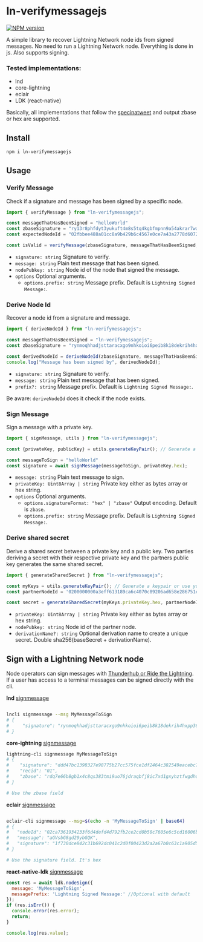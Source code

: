 # ln-verifymessagejs

[![NPM version](https://img.shields.io/npm/v/ln-verifymessagejs?color=%23FFAE00&style=flat-square)](https://www.npmjs.com/package/ln-verifymessagejs)

A simple library to recover Lightning Network node ids from signed messages. No need to run a Lightning Network node. Everything is done in js. Also supports signing.

### Tested implementations:
- lnd
- core-lightning
- eclair
- LDK (react-native)

Basically, all implementations that follow the [specinatweet](https://web.archive.org/web/20191010011846/https://twitter.com/rusty_twit/status/1182102005914800128) and output zbase or hex are supported.

## Install

```bash
npm i ln-verifymessagejs
```

## Usage

### Verify Message

Check if a signature and message has been signed by a specific node.

```ts
import { verifyMessage } from "ln-verifymessagejs";

const messageThatHasBeenSigned = "helloWorld"
const zbaseSignature = "ry13r8phfdyt3yukuft4m8s5tq4kgbfmpnn9a54akrar7waxjooi1h1nsp8uzsf5t6fcctupzhhte1y388d19jwobz5bwh5rybs5wrb7"
const expectedNodeId = "02fbbee488a01cc8a9b429b6c4567e0ce7a43a2778d60729d5c4c67dcb9a34a898"

const isValid = verifyMessage(zbaseSignature, messageThatHasBeenSigned, expectedNodeId);
```

- `signature: string` Signature to verify.
- `message: string` Plain text message that has been signed.
- `nodePubkey: string` Node id of the node that signed the message.
- `options` Optional arguments.
    - `options.prefix: string` Message prefix. Default is `Lightning Signed Message:`.

### Derive Node Id

Recover a node id from a signature and message.

```ts
import { deriveNodeId } from "ln-verifymessagejs";

const messageThatHasBeenSigned = "ln-verifymessagejs";
const zbaseSignature = "rynmoqhhadjsttaracxgo9nhkoioi6peib8k18dekrih4hxpp36zcbgc6ntyrggc11uhjcb9prcx5py6qo16bk89i458r4n51ghggnxc";

const derivedNodeId = deriveNodeId(zbaseSignature, messageThatHasBeenSigned);
console.log("Message has been signed by", derivedNodeId);
```

- `signature: string` Signature to verify.
- `message: string` Plain text message that has been signed.
- `prefix?: string` Message prefix. Default is `Lightning Signed Message:`.

Be aware: `deriveNodeId` does it check if the node exists.


### Sign Message

Sign a message with a private key.

```ts
import { signMessage, utils } from "ln-verifymessagejs";

const {privateKey, publicKey} = utils.generateKeyPair(); // Generate a keypair or use your own private key.

const messageToSign = "helloWorld"
const signature = await signMessage(messageToSign, privateKey.hex);
```

- `message: string` Plain text message to sign.
- `privateKey: Uint8Array | string` Private key either as bytes array or hex string.
- `options` Optional arguments.
    - `options.signatureFormat: "hex" | "zbase"` Output encoding. Default is `zbase`.
    - `options.prefix: string` Message prefix. Default is `Lightning Signed Message:`.

### Derive shared secret

Derive a shared secret between a private key and a public key.
Two parties deriving a secret with their respective private key and the partners public key generates the same shared secret.

```ts
import { generateSharedSecret } from "ln-verifymessagejs";

const myKeys = utils.generateKeyPair(); // Generate a keypair or use your own key.
const partnerNodeId = '0200000000a3eff613189ca6c4070c89206ad658e286751eca1f29262948247a5f';

const secret = generateSharedSecret(myKeys.privateKey.hex, partnerNodeId)
```

- `privateKey: Uint8Array | string` Private key either as bytes array or hex string.
- `nodePubkey: string` Node id of the partner node.
- `derivationName?: string` Optional derivation name to create a unique secret. Double sha256(baseSecret + derivationName).


## Sign with a Lightning Network node

Node operators can sign messages with [Thunderhub or Ride the Lightning](https://lightningnetwork.plus/questions/46).
If a user has access to a terminal messages can be signed directly with the cli.

**lnd** [signmessage](https://lightning.engineering/api-docs/api/lnd/lightning/sign-message/index.html)
```bash

lncli signmessage --msg MyMessageToSign
# {
#     "signature": "rynmoqhhadjsttaracxgo9nhkoioi6peib8k18dekrih4hxpp36zcbgc6ntyrggc11uhjcb9prcx5py6qo16bk89i458r4n51ghggnxc"
# }
```


**core-ightning** [signmessage](https://docs.corelightning.org/reference/lightning-signmessage)
```bash
lightning-cli signmessage MyMessageToSign
# {
#    "signature": "ddd47bc1398327e98775b27cc575fce1df2464c382549eacebc7233c1cbc4b430f8ee4d654719a1bc281f51b030ba9fa8bf95032c26abfe6e56bb282a9065332",
#    "recid": "01",
#    "zbase": "rdq7e66b8gb1x4c8qs383tmi9uo76jdraqbfj8ic7xd1gxyhztfwgdhqhumfehc4dxbed7e5ycf4u6wm9fedfoukz9uqk471okwocw31"
# }

# Use the zbase field
```


**eclair** [signmessage](https://github.com/ACINQ/eclair/pull/1499)
```bash

eclair-cli signmessage --msg=$(echo -n 'MyMessageToSign' | base64)
# {
#   "nodeId": "02ca7361934233f6d4defd4d792fb2ce2cd0b50c7605e6c5cd16006bcd5be2bf70",
#   "message": "aGVsbG8gd29ybGQK",
#   "signature": "1f730dce842c31b692dc041c2d0f00423d2a2a67b0c63c1a905d500f09652a5b1a036763a1603333fa589ae92d1f7963428ff170e976d0966a113f4b9f9d0efc7f"
# }

# Use the signature field. It's hex
```

**react-native-ldk** [signmessage](https://github.com/synonymdev/react-native-ldk/pull/169)
```javascript
const res = await ldk.nodeSign({
  message: 'MyMessageToSign',
  messagePrefix: 'Lightning Signed Message:' //Optional with default
});
if (res.isErr()) {
  console.error(res.error);
  return;
}

console.log(res.value);
```
